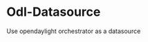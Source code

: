 # Odl-Datasource

Use opendaylight orchestrator as a datasource

<!-- To help maximize the impact of your README and improve usability for users, we propose the following loose structure:

**BEFORE YOU BEGIN**
- Ensure all links are absolute URLs so that they will work when the README is displayed within Grafana and Grafana.com
- Be inspired ✨
  - [grafana-polystat-panel](https://github.com/grafana/grafana-polystat-panel)
  - [volkovlabs-variable-panel](https://github.com/volkovlabs/volkovlabs-variable-panel)

**ADD SOME BADGES**

Badges convey useful information at a glance for users whether in the Catalog or viewing the source code. You can use the generator on [Shields.io](https://shields.io/badges/dynamic-json-badge) together with the Grafana.com API
to create dynamic badges that update automatically when you publish a new version to the marketplace.

- For the logo field use 'grafana'.
- Examples (label: query)
  - Downloads: $.downloads
  - Catalog Version: $.version
  - Grafana Dependency: $.grafanaDependency
  - Signature Type: $.versionSignatureType

Full example: ![Dynamic JSON Badge](https://img.shields.io/badge/dynamic/json?logo=grafana&query=$.version&url=https://grafana.com/api/plugins/grafana-polystat-panel&label=Marketplace&prefix=v&color=F47A20)

Consider other [badges](https://shields.io/badges) as you feel appropriate for your project.

## Overview / Introduction
Provide one or more paragraphs as an introduction to your plugin to help users understand why they should use it.

Consider including screenshots:
- in [plugin.json](https://grafana.com/developers/plugin-tools/reference-plugin-json#info) include them as relative links.
- in the README ensure they are absolute URLs.

## Requirements
List any requirements or dependencies they may need to run the plugin.

## Getting Started
Provide a quick start on how to configure and use the plugin.

## Documentation
If your project has dedicated documentation available for users, provide links here. For help in following Grafana's style recommendations for technical documentation, refer to our [Writer's Toolkit](https://grafana.com/docs/writers-toolkit/).

## Contributing
Do you want folks to contribute to the plugin or provide feedback through specific means? If so, tell them how!
-->
